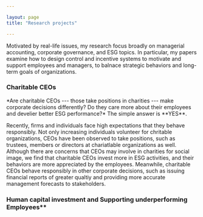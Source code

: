 ```yaml
---

layout: page
title: "Research projects"

---
```



Motivated by real-life issues, my research focus broadly on managerial accounting, corporate governance, and ESG topics. In particular, my papers examine how to design control and incentive systems to motivate and support employees and managers, to balnace strategic behaviors and long-term goals of organizations.

### Charitable CEOs

<p background-color=grey> *Are charitable CEOs --- those take positions in charities --- make corporate decisions differently? Do they care more about their employees and develier better ESG performance?* The simple answer is **YES**. </p>


Recently, firms and individuals face high expectations that they behave responsibly. Not only increasing individuals volunteer for chritable organizations, CEOs have been observed to take positions, such as trustees, members or directors at chariatlable organizations as well. Although there are concerns that CEOs may involve in charities for social image, we find that charitable CEOs invest more in ESG activities, and their behaviors are more appreciated by the employees. Meanwhile, charitable CEOs behave responsibly in other corporate decisions, such as issuing financial reports of greater qualtiy and providing more accurate management forecasts to stakeholders.


### Human capital investment and Supporting underperforming Employees**



